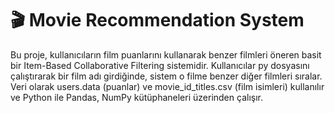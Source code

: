 # 🎬 Movie Recommendation System

Bu proje, kullanıcıların film puanlarını kullanarak benzer filmleri öneren basit bir Item-Based Collaborative Filtering sistemidir. Kullanıcılar py dosyasını çalıştırarak bir film adı girdiğinde, sistem o filme benzer diğer filmleri sıralar. Veri olarak users.data (puanlar) ve movie_id_titles.csv (film isimleri) kullanılır ve Python ile Pandas, NumPy kütüphaneleri üzerinden çalışır.
